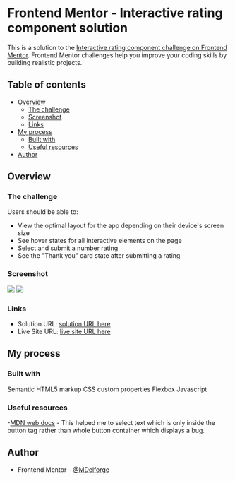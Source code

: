 # Frontend Mentor - Interactive rating component solution

This is a solution to the [Interactive rating component challenge on Frontend Mentor](https://www.frontendmentor.io/challenges/interactive-rating-component-koxpeBUmI). Frontend Mentor challenges help you improve your coding skills by building realistic projects. 

## Table of contents

- [Overview](#overview)
  - [The challenge](#the-challenge)
  - [Screenshot](#screenshot)
  - [Links](#links)
- [My process](#my-process)
  - [Built with](#built-with)
  - [Useful resources](#useful-resources)
- [Author](#author)



## Overview

### The challenge

Users should be able to:

- View the optimal layout for the app depending on their device's screen size
- See hover states for all interactive elements on the page
- Select and submit a number rating
- See the "Thank you" card state after submitting a rating

### Screenshot

![](.images/screenshot1.png)
![](.images/screenshot2.png)


### Links

- Solution URL: [solution URL here](https://github.com/MDelforge/-Interactive-rating-component.git)
- Live Site URL: [live site URL here](https://mdelforge.github.io/-Interactive-rating-component)

## My process

### Built with

Semantic HTML5 markup
CSS custom properties
Flexbox
Javascript

### Useful resources

-[MDN web docs](https://developer.mozilla.org/en-US/docs/Web/API/Element/tagName) - This helped me to select text which is only inside the button tag rather than whole button container which displays a bug.

## Author

- Frontend Mentor - [@MDelforge](https://www.frontendmentor.io/profile/MDelforge)
